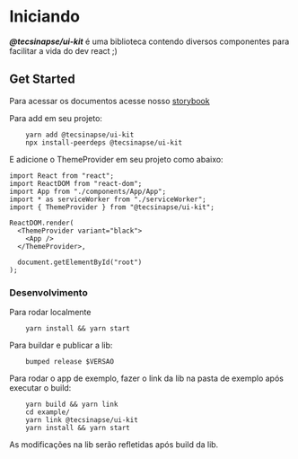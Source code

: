 # Iniciando

***@tecsinapse/ui-kit*** é uma biblioteca contendo diversos componentes para facilitar a vida do dev react ;)

## Get Started

Para acessar os documentos acesse nosso [storybook](https://github.com/tecsinapse/ui-kit)

Para add em seu projeto:
```
    yarn add @tecsinapse/ui-kit
    npx install-peerdeps @tecsinapse/ui-kit
```

E adicione o ThemeProvider em seu projeto como abaixo:

```
import React from "react";
import ReactDOM from "react-dom";
import App from "./components/App/App";
import * as serviceWorker from "./serviceWorker";
import { ThemeProvider } from "@tecsinapse/ui-kit";

ReactDOM.render(
  <ThemeProvider variant="black">
    <App />
  </ThemeProvider>,

  document.getElementById("root")
);
```

### Desenvolvimento

Para rodar localmente
```
    yarn install && yarn start
```

Para buildar e publicar a lib:
```
    bumped release $VERSAO
```

Para rodar o app de exemplo, fazer o link da lib na pasta de exemplo após executar o build:
```
    yarn build && yarn link
    cd example/
    yarn link @tecsinapse/ui-kit
    yarn install && yarn start
```

As modificações na lib serão refletidas após build da lib.
